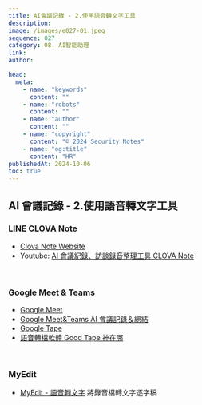 ```yaml
---
title: AI會議記錄 - 2.使用語音轉文字工具
description:
image: /images/e027-01.jpeg
sequence: 027
category: 08. AI智能助理
link:
author:

head:
  meta:
    - name: "keywords"
      content: ""
    - name: "robots"
      content: ""
    - name: "author"
      content: ""
    - name: "copyright"
      content: "© 2024 Security Notes"
    - name: "og:title"
      content: "HR"
publishedAt: 2024-10-06
toc: true
---
```


## AI 會議記錄 - 2.使用語音轉文字工具

### LINE CLOVA Note

- <a href="https://clovanote.line.me/home">Clova Note Website</a>
- Youtube: <a href="https://www.youtube.com/watch?v=qG_-FbOL1uw">AI 會議紀錄、訪談錄音整理工具 CLOVA Note</a>

<br>

### Google Meet & Teams

- <a href="https://meet.google.com/landing?pli=1">Google Meet</a>
- <a href="https://www.youtube.com/watch?v=bmbZAm8loCU">Google Meet&Teams AI 會議記錄＆總結</a>
- <a href="https://goodtape.io/">Google Tape</a>
- <a href="https://www.cw.com.tw/article/5124987">語音轉檔軟體 Good Tape 神在哪</a>

<br>

### MyEdit

- <a href="https://myedit.online/tw/audio-editor/speech-to-text">MyEdit - 語音轉文字</a> 將錄音檔轉文字逐字稿

<br>
